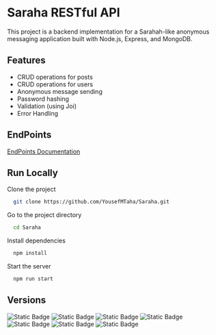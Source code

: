 # Saraha RESTful API

This project is a backend implementation for a Sarahah-like anonymous messaging application built with Node.js, Express, and MongoDB.

## Features
- CRUD operations for posts
- CRUD operations for users
- Anonymous message sending
- Password hashing
- Validation (using Joi)
- Error Handling

## EndPoints

[EndPoints Documentation](https://documenter.getpostman.com/view/25674968/2s9YJdX3MR)


## Run Locally

Clone the project

```bash
  git clone https://github.com/YousefMTaha/Saraha.git
```

Go to the project directory

```bash
  cd Saraha
```

Install dependencies

```bash
  npm install
```

Start the server

```bash
  npm run start
```


## Versions

<img alt="Static Badge" src="https://img.shields.io/badge/bcryptjs-2.4.3-blue"> <img alt="Static Badge" src="https://img.shields.io/badge/crypto--js-4.1.1-yellow">
<img alt="Static Badge" src="https://img.shields.io/badge/dotenv-16.3.1-yellow"> <img alt="Static Badge" src="https://img.shields.io/badge/express-4.18.2-red">
<img alt="Static Badge" src="https://img.shields.io/badge/http--status--codes-2.2.0-yellow"> <img alt="Static Badge" src="https://img.shields.io/badge/joi-17.10.1-blue">
<img alt="Static Badge" src="https://img.shields.io/badge/mongoose-7.3.1-red">


